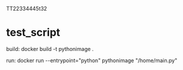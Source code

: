 TT22334445t32
# test_script

build:
docker build -t pythonimage .

run:
docker run --entrypoint="python" pythonimage "/home/main.py"
